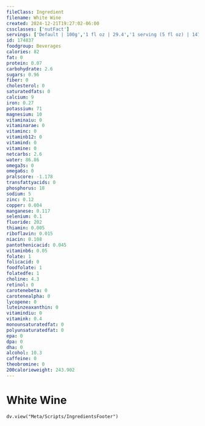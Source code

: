 ```yaml
---
fileClass: Ingredient
filename: White Wine
created: 2024-12-21T19:27:02-06:00
cssclasses: ['nutFact']
servings: ['Default | 100g','1 fl oz | 29.4','1 serving (5 fl oz) | 147']
id: 174837
foodgroup: Beverages
calories: 82
fat: 0
protein: 0.07
carbohydrate: 2.6
sugars: 0.96
fiber: 0
cholesterol: 0
saturatedfats: 0
calcium: 9
iron: 0.27
potassium: 71
magnesium: 10
vitaminaiu: 0
vitaminarae: 0
vitaminc: 0
vitaminb12: 0
vitamind: 0
vitamine: 0
netcarbs: 2.6
water: 86.86
omega3s: 0
omega6s: 0
pralscore: -1.178
transfattyacids: 0
phosphorus: 18
sodium: 5
zinc: 0.12
copper: 0.004
manganese: 0.117
selenium: 0.1
fluoride: 202
thiamin: 0.005
riboflavin: 0.015
niacin: 0.108
pantothenicacid: 0.045
vitaminb6: 0.05
folate: 1
folicacid: 0
foodfolate: 1
folatedfe: 1
choline: 4.3
retinol: 0
carotenebeta: 0
carotenealpha: 0
lycopene: 0
luteinzeaxanthin: 0
vitamindiu: 0
vitamink: 0.4
monounsaturatedfat: 0
polyunsaturatedfat: 0
epa: 0
dpa: 0
dha: 0
alcohol: 10.3
caffeine: 0
theobromine: 0
200calorieweight: 243.902
---
```


# White Wine

```dataviewjs
dv.view("Meta/Scripts/IngredientsFooter")
```